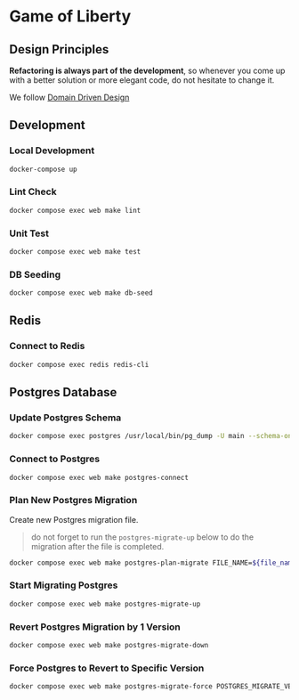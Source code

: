 # Game of Liberty

## Design Principles

**Refactoring is always part of the development**, so whenever you come up with a better solution or more elegant code, do not hesitate to change it.

We follow [Domain Driven Design](https://en.wikipedia.org/wiki/Domain-driven_design)

## Development

### Local Development

```bash
docker-compose up
```

### Lint Check

```bash
docker compose exec web make lint
```

### Unit Test

```bash
docker compose exec web make test
```

### DB Seeding

```bash
docker compose exec web make db-seed
```

## Redis

### Connect to Redis

```bash
docker compose exec redis redis-cli
```

## Postgres Database

### Update Postgres Schema

```bash
docker compose exec postgres /usr/local/bin/pg_dump -U main --schema-only main > db/postgres/schema.sql
```

### Connect to Postgres

```bash
docker compose exec web make postgres-connect
```

### Plan New Postgres Migration

Create new Postgres migration file.

> do not forget to run the `postgres-migrate-up` below to do the migration after the file is completed.

```bash
docker compose exec web make postgres-plan-migrate FILE_NAME=${file_name_in_snake_case}
```

### Start Migrating Postgres

```bash
docker compose exec web make postgres-migrate-up
```

### Revert Postgres Migration by 1 Version

```bash
docker compose exec web make postgres-migrate-down
```

### Force Postgres to Revert to Specific Version

```bash
docker compose exec web make postgres-migrate-force POSTGRES_MIGRATE_VERSION=${specifi_version}
```
